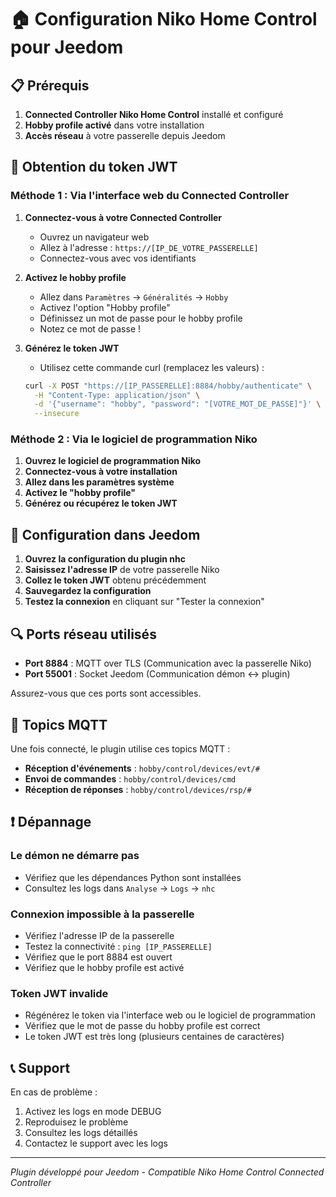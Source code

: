 # 🏠 Configuration Niko Home Control pour Jeedom

## 📋 Prérequis

1. **Connected Controller Niko Home Control** installé et configuré
2. **Hobby profile activé** dans votre installation
3. **Accès réseau** à votre passerelle depuis Jeedom

## 🔑 Obtention du token JWT

### Méthode 1 : Via l'interface web du Connected Controller

1. **Connectez-vous à votre Connected Controller**
   - Ouvrez un navigateur web
   - Allez à l'adresse : `https://[IP_DE_VOTRE_PASSERELLE]`
   - Connectez-vous avec vos identifiants

2. **Activez le hobby profile**
   - Allez dans `Paramètres` → `Généralités` → `Hobby`
   - Activez l'option "Hobby profile"
   - Définissez un mot de passe pour le hobby profile
   - Notez ce mot de passe !

3. **Générez le token JWT**
   - Utilisez cette commande curl (remplacez les valeurs) :
   ```bash
   curl -X POST "https://[IP_PASSERELLE]:8884/hobby/authenticate" \
     -H "Content-Type: application/json" \
     -d '{"username": "hobby", "password": "[VOTRE_MOT_DE_PASSE]"}' \
     --insecure
   ```

### Méthode 2 : Via le logiciel de programmation Niko

1. **Ouvrez le logiciel de programmation Niko**
2. **Connectez-vous à votre installation**
3. **Allez dans les paramètres système**
4. **Activez le "hobby profile"**
5. **Générez ou récupérez le token JWT**

## 🔧 Configuration dans Jeedom

1. **Ouvrez la configuration du plugin nhc**
2. **Saisissez l'adresse IP** de votre passerelle Niko
3. **Collez le token JWT** obtenu précédemment
4. **Sauvegardez la configuration**
5. **Testez la connexion** en cliquant sur "Tester la connexion"

## 🔍 Ports réseau utilisés

- **Port 8884** : MQTT over TLS (Communication avec la passerelle Niko)
- **Port 55001** : Socket Jeedom (Communication démon ↔ plugin)

Assurez-vous que ces ports sont accessibles.

## 📡 Topics MQTT

Une fois connecté, le plugin utilise ces topics MQTT :

- **Réception d'événements** : `hobby/control/devices/evt/#`
- **Envoi de commandes** : `hobby/control/devices/cmd`
- **Réception de réponses** : `hobby/control/devices/rsp/#`

## ❗ Dépannage

### Le démon ne démarre pas
- Vérifiez que les dépendances Python sont installées
- Consultez les logs dans `Analyse` → `Logs` → `nhc`

### Connexion impossible à la passerelle
- Vérifiez l'adresse IP de la passerelle
- Testez la connectivité : `ping [IP_PASSERELLE]`
- Vérifiez que le port 8884 est ouvert
- Vérifiez que le hobby profile est activé

### Token JWT invalide
- Régénérez le token via l'interface web ou le logiciel de programmation
- Vérifiez que le mot de passe du hobby profile est correct
- Le token JWT est très long (plusieurs centaines de caractères)

## 📞 Support

En cas de problème :
1. Activez les logs en mode DEBUG
2. Reproduisez le problème
3. Consultez les logs détaillés
4. Contactez le support avec les logs

---
*Plugin développé pour Jeedom - Compatible Niko Home Control Connected Controller*
